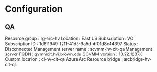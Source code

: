 # Configuration

## QA

Resource group : rg-arc-hv
Location : East US
Subscription : VO
Subscription ID : 1d811949-f211-41d3-9a5d-df01d8c44397
Status : Disconnected
Management server name : scvmm-hv-cit-qa
Management server FQDN : qvmmcit.hvi.brown.edu
SCVMM version : 10.22.1287.0
Custom location : cl-hv-cit-qa
Azure Arc Resource bridge : arcbridge-hv-cit-qa
